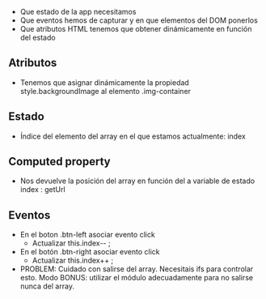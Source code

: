 - Que estado de la app necesitamos
- Que eventos hemos de capturar y en que elementos del DOM ponerlos
- Que atributos HTML tenemos que obtener dinámicamente en función del estado

## Atributos

- Tenemos que asignar dinámicamente la propiedad style.backgroundImage al elemento .img-container

## Estado

- Índice del elemento del array en el que estamos actualmente: index

## Computed property

- Nos devuelve la posición del array en función del a variable de estado index : getUrl

## Eventos

- En el boton .btn-left asociar evento click
   - Actualizar this.index-- ; 
- En el botón .btn-right asociar evento click
   - Actualizar this.index++ ;
- PROBLEM: Cuidado con salirse del array. Necesitais ifs para controlar esto. 
            Modo BONUS: utilizar el módulo adecuadamente para no salirse nunca del array.




